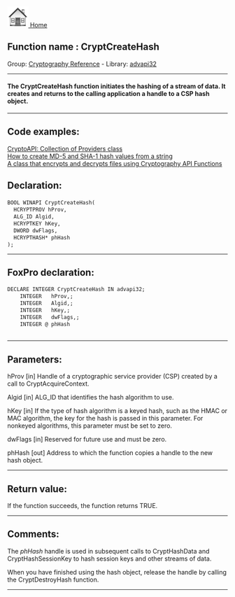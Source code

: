 [<img src="../../images/home.png"> Home ](https://github.com/VFPX/Win32API)  

## Function name : CryptCreateHash
Group: [Cryptography Reference](../../functions_group.md#Cryptography_Reference)  -  Library: [advapi32](../../Libraries.md#advapi32)  
***  


#### The CryptCreateHash function initiates the hashing of a stream of data. It creates and returns to the calling application a handle to a CSP hash object.
***  


## Code examples:
[CryptoAPI: Collection of Providers class](../../samples/sample_463.md)  
[How to create MD-5 and SHA-1 hash values from a string](../../samples/sample_483.md)  
[A class that encrypts and decrypts files using Cryptography API Functions](../../samples/sample_511.md)  

## Declaration:
```foxpro  
BOOL WINAPI CryptCreateHash(
  HCRYPTPROV hProv,
  ALG_ID Algid,
  HCRYPTKEY hKey,
  DWORD dwFlags,
  HCRYPTHASH* phHash
);  
```  
***  


## FoxPro declaration:
```foxpro  
DECLARE INTEGER CryptCreateHash IN advapi32;
	INTEGER   hProv,;
	INTEGER   Algid,;
	INTEGER   hKey,;
	INTEGER   dwFlags,;
	INTEGER @ phHash
  
```  
***  


## Parameters:
hProv 
[in] Handle of a cryptographic service provider (CSP) created by a call to CryptAcquireContext. 

Algid 
[in] ALG_ID that identifies the hash algorithm to use. 

hKey 
[in] If the type of hash algorithm is a keyed hash, such as the HMAC or MAC algorithm, the key for the hash is passed in this parameter. For nonkeyed algorithms, this parameter must be set to zero.

dwFlags 
[in] Reserved for future use and must be zero. 

phHash 
[out] Address to which the function copies a handle to the new hash object.   
***  


## Return value:
If the function succeeds, the function returns TRUE.  
***  


## Comments:
The <Em>phHash</Em> handle is used in subsequent calls to CryptHashData and CryptHashSessionKey to hash session keys and other streams of data.  
  
When you have finished using the hash object, release the handle by calling the CryptDestroyHash function.   
  
***  

